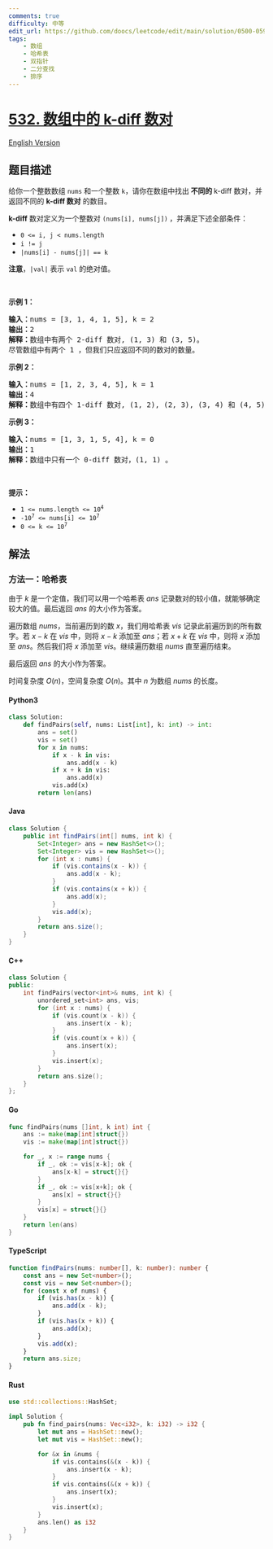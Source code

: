 ```yaml
---
comments: true
difficulty: 中等
edit_url: https://github.com/doocs/leetcode/edit/main/solution/0500-0599/0532.K-diff%20Pairs%20in%20an%20Array/README.md
tags:
    - 数组
    - 哈希表
    - 双指针
    - 二分查找
    - 排序
---
```


<!-- problem:start -->

# [532. 数组中的 k-diff 数对](https://leetcode.cn/problems/k-diff-pairs-in-an-array)

[English Version](/solution/0500-0599/0532.K-diff%20Pairs%20in%20an%20Array/README_EN.md)

## 题目描述

<!-- description:start -->

<p>给你一个整数数组&nbsp;<code>nums</code> 和一个整数&nbsp;<code>k</code>，请你在数组中找出<strong> 不同的&nbsp;</strong>k-diff 数对，并返回不同的 <strong>k-diff 数对</strong> 的数目。</p>

<p><strong>k-diff</strong>&nbsp;数对定义为一个整数对 <code>(nums[i], nums[j])</code><strong> </strong>，并满足下述全部条件：</p>

<ul>
	<li><code>0 &lt;= i, j &lt; nums.length</code></li>
	<li><code>i != j</code></li>
	<li><code>|nums[i] - nums[j]| == k</code></li>
</ul>

<p><strong>注意</strong>，<code>|val|</code> 表示 <code>val</code> 的绝对值。</p>

<p>&nbsp;</p>

<p><strong>示例 1：</strong></p>

<pre>
<strong>输入：</strong>nums = [3, 1, 4, 1, 5], k = 2
<strong>输出：</strong>2
<strong>解释：</strong>数组中有两个 2-diff 数对, (1, 3) 和 (3, 5)。
尽管数组中有两个 1 ，但我们只应返回不同的数对的数量。
</pre>

<p><strong>示例 2：</strong></p>

<pre>
<strong>输入：</strong>nums = [1, 2, 3, 4, 5], k = 1
<strong>输出：</strong>4
<strong>解释：</strong>数组中有四个 1-diff 数对, (1, 2), (2, 3), (3, 4) 和 (4, 5) 。
</pre>

<p><strong>示例 3：</strong></p>

<pre>
<strong>输入：</strong>nums = [1, 3, 1, 5, 4], k = 0
<strong>输出：</strong>1
<strong>解释：</strong>数组中只有一个 0-diff 数对，(1, 1) 。
</pre>

<p>&nbsp;</p>

<p><strong>提示：</strong></p>

<ul>
	<li><code>1 &lt;= nums.length &lt;= 10<sup>4</sup></code></li>
	<li><code>-10<sup>7</sup> &lt;= nums[i] &lt;= 10<sup>7</sup></code></li>
	<li><code>0 &lt;= k &lt;= 10<sup>7</sup></code></li>
</ul>

<!-- description:end -->

## 解法

<!-- solution:start -->

### 方法一：哈希表

由于 $k$ 是一个定值，我们可以用一个哈希表 $\textit{ans}$ 记录数对的较小值，就能够确定较大的值。最后返回 $\textit{ans}$ 的大小作为答案。

遍历数组 $\textit{nums}$，当前遍历到的数 $x$，我们用哈希表 $\textit{vis}$ 记录此前遍历到的所有数字。若 $x-k$ 在 $\textit{vis}$ 中，则将 $x-k$ 添加至 $\textit{ans}$；若 $x+k$ 在 $\textit{vis}$ 中，则将 $x$ 添加至 $\textit{ans}$。然后我们将 $x$ 添加至 $\textit{vis}$。继续遍历数组 $\textit{nums}$ 直至遍历结束。

最后返回 $\textit{ans}$ 的大小作为答案。

时间复杂度 $O(n)$，空间复杂度 $O(n)$。其中 $n$ 为数组 $\textit{nums}$ 的长度。

<!-- tabs:start -->

#### Python3

```python
class Solution:
    def findPairs(self, nums: List[int], k: int) -> int:
        ans = set()
        vis = set()
        for x in nums:
            if x - k in vis:
                ans.add(x - k)
            if x + k in vis:
                ans.add(x)
            vis.add(x)
        return len(ans)
```

#### Java

```java
class Solution {
    public int findPairs(int[] nums, int k) {
        Set<Integer> ans = new HashSet<>();
        Set<Integer> vis = new HashSet<>();
        for (int x : nums) {
            if (vis.contains(x - k)) {
                ans.add(x - k);
            }
            if (vis.contains(x + k)) {
                ans.add(x);
            }
            vis.add(x);
        }
        return ans.size();
    }
}
```

#### C++

```cpp
class Solution {
public:
    int findPairs(vector<int>& nums, int k) {
        unordered_set<int> ans, vis;
        for (int x : nums) {
            if (vis.count(x - k)) {
                ans.insert(x - k);
            }
            if (vis.count(x + k)) {
                ans.insert(x);
            }
            vis.insert(x);
        }
        return ans.size();
    }
};
```

#### Go

```go
func findPairs(nums []int, k int) int {
	ans := make(map[int]struct{})
	vis := make(map[int]struct{})

	for _, x := range nums {
		if _, ok := vis[x-k]; ok {
			ans[x-k] = struct{}{}
		}
		if _, ok := vis[x+k]; ok {
			ans[x] = struct{}{}
		}
		vis[x] = struct{}{}
	}
	return len(ans)
}
```

#### TypeScript

```ts
function findPairs(nums: number[], k: number): number {
    const ans = new Set<number>();
    const vis = new Set<number>();
    for (const x of nums) {
        if (vis.has(x - k)) {
            ans.add(x - k);
        }
        if (vis.has(x + k)) {
            ans.add(x);
        }
        vis.add(x);
    }
    return ans.size;
}
```

#### Rust

```rust
use std::collections::HashSet;

impl Solution {
    pub fn find_pairs(nums: Vec<i32>, k: i32) -> i32 {
        let mut ans = HashSet::new();
        let mut vis = HashSet::new();

        for &x in &nums {
            if vis.contains(&(x - k)) {
                ans.insert(x - k);
            }
            if vis.contains(&(x + k)) {
                ans.insert(x);
            }
            vis.insert(x);
        }
        ans.len() as i32
    }
}
```

<!-- tabs:end -->

<!-- solution:end -->

<!-- problem:end -->
